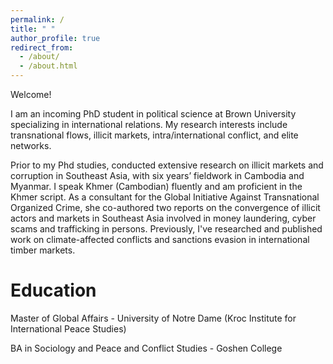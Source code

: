 ```yaml
---
permalink: /
title: " "
author_profile: true
redirect_from: 
  - /about/
  - /about.html
---
```


Welcome!

I am an incoming PhD student in political science at Brown University specializing in international relations. My research interests include transnational flows, illicit markets, intra/international conflict, and elite networks.

Prior to my Phd studies, conducted extensive research on illicit markets and corruption in Southeast Asia, with six years’ fieldwork in Cambodia and Myanmar. I speak Khmer (Cambodian) fluently and am proficient in the Khmer script. As a consultant for the Global Initiative Against Transnational Organized Crime, she co-authored two reports on the convergence of illicit actors and markets in Southeast Asia involved in money laundering, cyber scams and trafficking in persons. Previously, I've researched and published work on climate-affected conflicts and sanctions evasion in international timber markets.

Education
======
Master of Global Affairs - University of Notre Dame (Kroc Institute for International Peace Studies)

BA in Sociology and Peace and Conflict Studies - Goshen College
